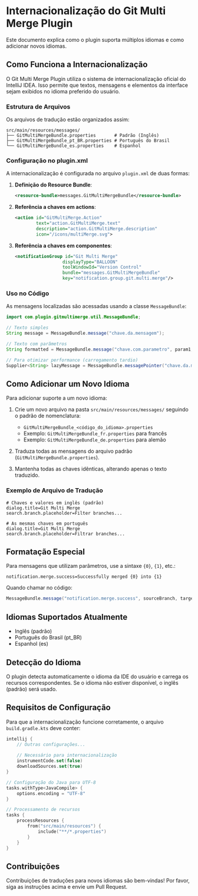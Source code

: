 # Internacionalização do Git Multi Merge Plugin

Este documento explica como o plugin suporta múltiplos idiomas e como adicionar novos idiomas.

## Como Funciona a Internacionalização

O Git Multi Merge Plugin utiliza o sistema de internacionalização oficial do IntelliJ IDEA. Isso permite que textos, mensagens e elementos da interface sejam exibidos no idioma preferido do usuário.

### Estrutura de Arquivos

Os arquivos de tradução estão organizados assim:

```
src/main/resources/messages/
├── GitMultiMergeBundle.properties       # Padrão (Inglês)
├── GitMultiMergeBundle_pt_BR.properties # Português do Brasil
└── GitMultiMergeBundle_es.properties    # Espanhol
```

### Configuração no plugin.xml

A internacionalização é configurada no arquivo `plugin.xml` de duas formas:

1. **Definição do Resource Bundle**:
   ```xml
   <resource-bundle>messages.GitMultiMergeBundle</resource-bundle>
   ```

2. **Referência a chaves em actions**:
   ```xml
   <action id="GitMultiMerge.Action" 
           text="action.GitMultiMerge.text" 
           description="action.GitMultiMerge.description"
           icon="/icons/multiMerge.svg">
   ```

3. **Referência a chaves em componentes**:
   ```xml
   <notificationGroup id="Git Multi Merge" 
                     displayType="BALLOON" 
                     toolWindowId="Version Control" 
                     bundle="messages.GitMultiMergeBundle"
                     key="notification.group.git.multi.merge"/>
   ```

### Uso no Código

As mensagens localizadas são acessadas usando a classe `MessageBundle`:

```java
import com.plugin.gitmultimerge.util.MessageBundle;

// Texto simples
String message = MessageBundle.message("chave.da.mensagem");

// Texto com parâmetros
String formatted = MessageBundle.message("chave.com.parametro", param1, param2);

// Para otimizar performance (carregamento tardio)
Supplier<String> lazyMessage = MessageBundle.messagePointer("chave.da.mensagem");
```

## Como Adicionar um Novo Idioma

Para adicionar suporte a um novo idioma:

1. Crie um novo arquivo na pasta `src/main/resources/messages/` seguindo o padrão de nomenclatura:
   - `GitMultiMergeBundle_<código_do_idioma>.properties`
   - Exemplo: `GitMultiMergeBundle_fr.properties` para francês
   - Exemplo: `GitMultiMergeBundle_de.properties` para alemão

2. Traduza todas as mensagens do arquivo padrão (`GitMultiMergeBundle.properties`).

3. Mantenha todas as chaves idênticas, alterando apenas o texto traduzido.

### Exemplo de Arquivo de Tradução

```properties
# Chaves e valores em inglês (padrão)
dialog.title=Git Multi Merge
search.branch.placeholder=Filter branches...

# As mesmas chaves em português
dialog.title=Git Multi Merge
search.branch.placeholder=Filtrar branches...
```

## Formatação Especial

Para mensagens que utilizam parâmetros, use a sintaxe `{0}`, `{1}`, etc.:

```properties
notification.merge.success=Successfully merged {0} into {1}
```

Quando chamar no código:

```java
MessageBundle.message("notification.merge.success", sourceBranch, targetBranch);
```

## Idiomas Suportados Atualmente

- Inglês (padrão)
- Português do Brasil (pt_BR)
- Espanhol (es)

## Detecção do Idioma

O plugin detecta automaticamente o idioma da IDE do usuário e carrega os recursos correspondentes. Se o idioma não estiver disponível, o inglês (padrão) será usado.

## Requisitos de Configuração

Para que a internacionalização funcione corretamente, o arquivo `build.gradle.kts` deve conter:

```kotlin
intellij {
    // Outras configurações...
    
    // Necessário para internacionalização
    instrumentCode.set(false)
    downloadSources.set(true)
}

// Configuração do Java para UTF-8
tasks.withType<JavaCompile> {
    options.encoding = "UTF-8"
}

// Processamento de recursos
tasks {
    processResources {
        from("src/main/resources") {
            include("**/*.properties")
        }
    }
}
```

## Contribuições

Contribuições de traduções para novos idiomas são bem-vindas! Por favor, siga as instruções acima e envie um Pull Request. 